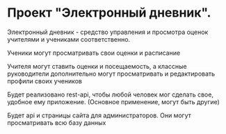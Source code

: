 <h1>Проект "Электронный дневник".</h1>

<p>Электронный дневник - средство управления и просмотра оценок учителями и учениками соответственно.</p>
<p>Ученики могут просматривать свои оценки и расписание</p>
<p>Учителя могут ставить оценки и посещаемость, а классные руководители дополнительно могут просматривать и редактировать профили своих учеников</p>
<p>Будет реализовано rest-api, чтобы любой человек мог сделать свое, удобное ему приложение. (Основное применение, могут быть другие)</p>
<p>Будет api и страницы сайта для администраторов. Они могут просматривать всю базу данных</p>